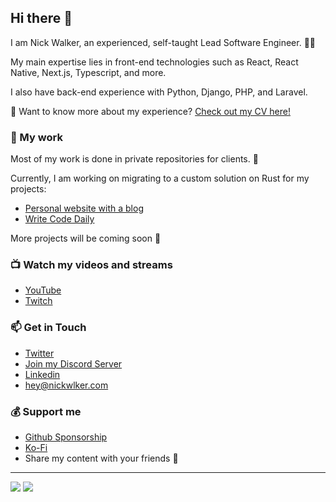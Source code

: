 ## Hi there 👋

I am Nick Walker, an experienced, self-taught Lead Software Engineer. 👨‍💻

My main expertise lies in front-end technologies such as React, React Native, Next.js, Typescript, and more.

I also have back-end experience with Python, Django, PHP, and Laravel.

💼 Want to know more about my experience? [Check out my CV here!](https://docsend.dropbox.com/view/ijr2ba74ddkik97q)


### 🚀 My work

Most of my work is done in private repositories for clients. 🔐

Currently, I am working on migrating to a custom solution on Rust for my projects:
- [Personal website with a blog](https://nickwlker.com/)
- [Write Code Daily](https://writecodedaily.com/)

More projects will be coming soon 🦾

### 📺 Watch my videos and streams
- [YouTube](https://www.youtube.com/@nickwlker)
- [Twitch](https://www.twitch.tv/nickwlker)

### 📫 Get in Touch
- [Twitter](https://x.com/nickwlker)
- [Join my Discord Server](https://discord.gg/qb7AHbCC)
- [Linkedin](https://www.linkedin.com/in/nickwlker/)
- [hey@nickwlker.com](mailto:hey@nickwlker.com)

### 💰 Support me
- [Github Sponsorship](https://github.com/sponsors/nickwlker)
- [Ko-Fi](https://ko-fi.com/nickwlker)
- Share my content with your friends 🙏

---
<a href="https://discord.gg/qb7AHbCC"><img src="https://img.shields.io/discord/1134603812984869005?color=007DFF&label=Discord"></a>
<img src="https://komarev.com/ghpvc/?username=nickwlker&color=5BBF0F&label=Profile%20Views">
